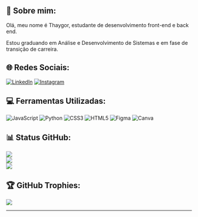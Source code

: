 ## 💫 Sobre mim:
Olá, meu nome é Thaygor, estudante de desenvolvimento front-end e back end.

Estou graduando em Análise e Desenvolvimento de Sistemas e em fase de transição de carreira.

## 🌐 Redes Sociais:
[![LinkedIn](https://img.shields.io/badge/LinkedIn-%2320232a.svg?logo=linkedin&logoColor=0C66C2)](https://linkedin.com/in/thaygor-padin)
[![Instagram](https://img.shields.io/badge/Instagram-%2320232a.svg?logo=Instagram&logoColor=E00578)](https://instagram.com/thaygoor)


## 💻 Ferramentas Utilizadas:
![JavaScript](https://img.shields.io/badge/javascript-%2320232a.svg?style=for-the-badge&logo=javascript&logoColor=F6DF1E)
![Python](https://img.shields.io/badge/python-%2320232a?style=for-the-badge&logo=python&logoColor=#black)
![CSS3](https://img.shields.io/badge/css3-%2320232a.svg?style=for-the-badge&logo=css3&logoColor=0477C8)
![HTML5](https://img.shields.io/badge/html5-%2320232a.svg?style=for-the-badge&logo=html5&logoColor=E85528) 
![Figma](https://img.shields.io/badge/figma-%2320232a.svg?style=for-the-badge&logo=figma&logoColor=F24D1D)
![Canva](https://img.shields.io/badge/Canva-%2320232a.svg?style=for-the-badge&logo=Canva&logoColor=03C3CB)

## 📊 Status GitHub:
![](https://github-readme-stats.vercel.app/api?username=thayg0r&theme=dracula&hide_border=true&include_all_commits=true&count_private=false)<br/>
![](https://github-readme-streak-stats.herokuapp.com/?user=thayg0r&theme=dracula&hide_border=true)<br/>
![](https://github-readme-stats.vercel.app/api/top-langs/?username=thayg0r&theme=dracula&hide_border=true&include_all_commits=true&count_private=false&layout=compact)

## 🏆 GitHub Trophies:
![](https://github-profile-trophy.vercel.app/?username=thayg0r&theme=dracula&no-frame=true&no-bg=true&margin-w=4)

---
